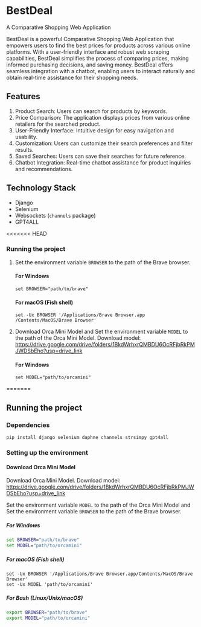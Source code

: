 # BestDeal
A Comparative Shopping Web Application


BestDeal is a powerful Comparative Shopping Web Application that empowers users to find the best prices for products across various online platforms. With a user-friendly interface and robust web scraping capabilities, BestDeal simplifies the process of comparing prices, making informed purchasing decisions, and saving money. BestDeal offers seamless integration with a chatbot, enabling users to interact naturally and obtain real-time assistance for their shopping needs.

## Features
1. Product Search: Users can search for products by keywords.
2. Price Comparison: The application displays prices from various online retailers for the searched product.
3. User-Friendly Interface: Intuitive design for easy navigation and usability.
4. Customization: Users can customize their search preferences and filter results.
5. Saved Searches: Users can save their searches for future reference.
6. Chatbot Integration: Real-time chatbot assistance for product inquiries and recommendations.

## Technology Stack
* Django
* Selenium
* Websockets (`channels` package)
* GPT4ALL

<<<<<<< HEAD
### Running the project
1. Set the environment variable `BROWSER` to the path of the Brave browser.
   #### For Windows
    ```
    set BROWSER="path/to/brave"
    ```

    #### For macOS (Fish shell)
    ```
    set -Ux BROWSER '/Applications/Brave Browser.app
    /Contents/MacOS/Brave Browser'
    ```
2. Download Orca Mini Model and Set the environment variable `MODEL` to the path of the Orca Mini Model.
    Download model: https://drive.google.com/drive/folders/1BkdWrhxrQMBDU6OcRFjbRkPMJWDSbEho?usp=drive_link
    #### For Windows
    ```
    set MODEL="path/to/orcamini"
    ```

=======
## Running the project
### Dependencies
```
pip install django selenium daphne channels strsimpy gpt4all
```
### Setting up the environment
#### Download Orca Mini Model
Download Orca Mini Model. 
Download model: https://drive.google.com/drive/folders/1BkdWrhxrQMBDU6OcRFjbRkPMJWDSbEho?usp=drive_link

Set the environment variable `MODEL` to the path of the Orca Mini Model and Set the environment variable `BROWSER` to the path of the Brave browser.

##### For Windows
```cmd
set BROWSER="path/to/brave"
set MODEL="path/to/orcamini"
```

##### For macOS (Fish shell)
```
set -Ux BROWSER '/Applications/Brave Browser.app/Contents/MacOS/Brave Browser'
set -Ux MODEL 'path/to/orcamini'
```

##### For Bash (Linux/Unix/macOS)
```bash
export BROWSER="path/to/brave"
export MODEL="path/to/orcamini"
```